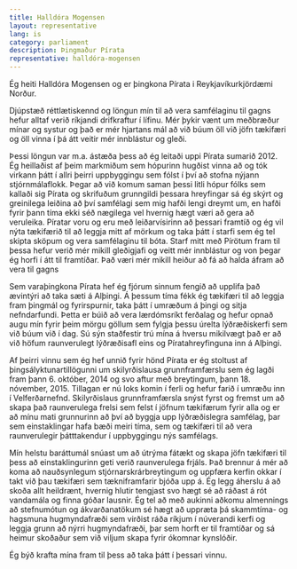 ```yaml
---
title: Halldóra Mogensen
layout: representative
lang: is
category: parliament
description: Þingmaður Pírata
representative: halldóra-mogensen
---
```

Ég heiti Halldóra Mogensen og er þingkona Pírata i Reykjavíkurkjördæmi Norður.

Djúpstæð réttlætiskennd og löngun mín til að vera samfélaginu til gagns hefur alltaf verið ríkjandi drifkraftur í lífinu. Mér þykir vænt um meðbræður mínar og systur og það er mér hjartans mál að við búum öll við jöfn tækifæri og öll vinna í þá átt veitir mér innblástur og gleði.

Þessi löngun var m.a. ástæða þess að ég leitaði uppi Pírata sumarið 2012. Ég heillaðist af þeim markmiðum sem hópurinn hugðist vinna að og tók virkann þátt í allri þeirri uppbyggingu sem fólst í því að stofna nýjann stjórnmálaflokk. Þegar að við komum saman þessi litli hópur fólks sem kallaði sig Pírata og skrifuðum grunngildi þessara hreyfingar sá ég skýrt og greinilega leiðina að því samfélagi sem mig hafði lengi dreymt um, en hafði fyrir þann tíma ekki séð nægilega vel hvernig hægt væri að gera að veruleika. Píratar voru og eru með leiðarvísirinn að þessari framtíð og ég vil nýta tækifærið til að leggja mitt af mörkum og taka þátt í starfi sem ég tel skipta sköpum og vera samfélaginu til bóta. Starf mitt með Pírötum fram til þessa hefur verið mér mikill gleðigjafi og veitt mér innblástur og von þegar ég horfi í átt til framtíðar. Það væri mér mikill heiður að fá að halda áfram að vera til gagns

Sem varaþingkona Pírata hef ég fjórum sinnum fengið að upplifa það ævintýri að taka sæti á Alþingi. Á þessum tíma fékk ég tækifæri til að leggja fram þingmál og fyrirspurnir, taka þátt í umræðum á þingi og sitja nefndarfundi. Þetta er búið að vera lærdómsríkt ferðalag og hefur opnað augu mín fyrir þeim mörgu göllum sem fylgja þessu úrelta lýðræðiskerfi sem við búum við í dag. Sú sýn staðfestir trú mína á hversu mikilvægt það er að við höfum raunverulegt lýðræðisafl eins og Píratahreyfinguna inn á Alþingi.

Af þeirri vinnu sem ég hef unnið fyrir hönd Pírata er ég stoltust af þingsályktunartillögunni um skilyrðislausa grunnframfærslu sem ég lagði fram þann 6. október, 2014 og svo aftur með breytingum, þann 18. nóvember, 2015. Tillagan er nú loks komin í ferli og hefur farið í umræðu inn í Velferðarnefnd. Skilyrðislaus grunnframfærsla snýst fyrst og fremst um að skapa það raunverulega frelsi sem felst í jöfnum tækifærum fyrir alla og er að mínu mati grunnurinn að því að byggja upp lýðræðislegra samfélag, þar sem einstaklingar hafa bæði meiri tíma, sem og tækifæri til að vera raunverulegir þátttakendur í uppbyggingu nýs samfélags.

Mín helstu baráttumál snúast um að útrýma fátækt og skapa jöfn tækifæri til þess að einstaklingurinn geti verið raunverulega frjáls. Það brennur á mér að koma að nauðsynlegum stjórnarskrárbreytingum og uppfæra kerfin okkar í takt við þau tækifæri sem tækniframfarir bjóða upp á. Ég legg áherslu á að skoða allt heildrænt, hvernig hlutir tengjast svo hægt sé að ráðast á rót vandamála og finna góðar lausnir. Ég tel að með aukinni aðkomu almennings að stefnumótun og ákvarðanatökum sé hægt að uppræta þá skammtíma- og hagsmuna hugmyndafræði sem virðist ráða ríkjum í núverandi kerfi og leggja grunn að nýrri hugmyndafræði, þar sem horft er til framtíðar og sá heimur skoðaður sem við viljum skapa fyrir ókomnar kynslóðir.

Ég býð krafta mína fram til þess að taka þátt í þessari vinnu.
